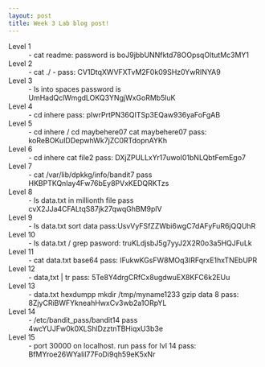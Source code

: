 ```yaml
---
layout: post
title: Week 3 Lab blog post!
---
```


<dl>
  <dt>Level 1</dt>
  <dd>- cat readme: password is boJ9jbbUNNfktd78OOpsqOltutMc3MY1</dd>
  <dt>Level 2</dt>
  <dd>- cat ./ - pass: CV1DtqXWVFXTvM2F0k09SHz0YwRINYA9</dd>
  <dt>Level 3</dt>
  <dd>- ls into spaces password is UmHadQclWmgdLOKQ3YNgjWxGoRMb5luK</dd>
  <dt>Level 4</dt>
  <dd>- cd inhere pass: pIwrPrtPN36QITSp3EQaw936yaFoFgAB</dd>
  <dt>Level 5</dt>
  <dd>- cd inhere / cd maybehere07 cat maybehere07 pass: koReBOKuIDDepwhWk7jZC0RTdopnAYKh</dd>
  <dt>Level 6</dt>
  <dd>- cd inhere cat file2 pass: DXjZPULLxYr17uwoI01bNLQbtFemEgo7</dd>
  <dt>Level 7</dt>
  <dd>- cat /var/lib/dpkkg/info/bandit7 pass HKBPTKQnIay4Fw76bEy8PVxKEDQRKTzs</dd>
  <dt>Level 8</dt>
  <dd>- ls data.txt in millionth file pass cvX2JJa4CFALtqS87jk27qwqGhBM9plV</dd>
  <dt>Level 9</dt>
  <dd>- ls data.txt sort data pass:UsvVyFSfZZWbi6wgC7dAFyFuR6jQQUhR </dd>
  <dt>Level 10</dt>
  <dd>- ls data.txt / grep pasword: truKLdjsbJ5g7yyJ2X2R0o3a5HQJFuLk</dd>
  <dt>Level 11</dt>
  <dd>- cat data.txt base64 pass: IFukwKGsFW8MOq3IRFqrxE1hxTNEbUPR </dd>
  <dt>Level 12</dt>
  <dd>- data,txt | tr pass: 5Te8Y4drgCRfCx8ugdwuEX8KFC6k2EUu</dd>
  <dt>Level 13</dt>
  <dd>- data.txt hexdumpp mkdir /tmp/myname1233 gzip data 8 pass: 8ZjyCRiBWFYkneahHwxCv3wb2a1ORpYL </dd>
  <dt>Level 14</dt>
  <dd>- /etc/bandit_pass/bandit14 pass 4wcYUJFw0k0XLShlDzztnTBHiqxU3b3e</dd>
  <dt>Level 15</dt>
  <dd>- port 30000 on localhost. run pass for lvl 14 pass: BfMYroe26WYalil77FoDi9qh59eK5xNr</dd>
 
 
</dl>


